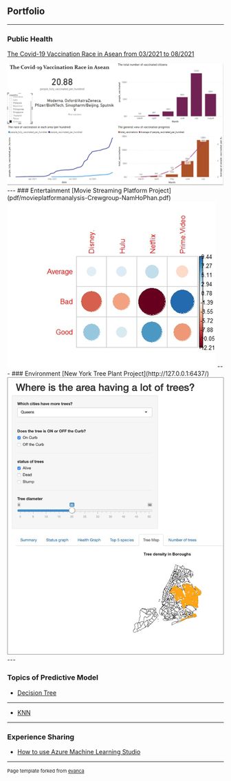 ## Portfolio

---

### Public Health

[The Covid-19 Vaccination Race in Asean from 03/2021 to 08/2021](/vaccination)

<img src="images/Vietnamvaccination.JPG"/>
---
### Entertainment
[Movie Streaming Platform Project](pdf/movieplatformanalysis-Crewgroup-NamHoPhan.pdf)

<img src="images/Picture2.jpg"/>
---
### Environment
[New York Tree Plant Project](http://127.0.0.1:6437/)

<img src="images/Picture3.jpg"/>
---


### Topics of Predictive Model

- [Decision Tree](pdf/HW1-NamHoPhan-ALY6020.pdf)
---
- [KNN](pdf/HW1-NamHoPhan-ALY6020.pdf)
---
### Experience Sharing
- [How to use Azure Machine Learning Studio](pdf/EAI6010_PhanNamHoHW5.pdf)



---
<p style="font-size:11px">Page template forked from <a href="https://github.com/evanca/quick-portfolio">evanca</a></p>
<!-- Remove above link if you don't want to attibute -->
